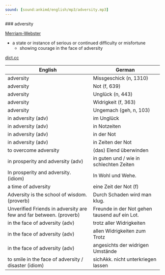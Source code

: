 ```yaml
---
sound: [sound:ankimd/english/mp3/adversity.mp3]
---
```


\### adversity

[Merriam-Webster](https://www.merriam-webster.com/dictionary/adversity)

- a state or instance of serious or continued difficulty or misfortune
    - showing courage in the face of adversity

[dict.cc](https://www.dict.cc/adversity)

| English        | German       |
| -------------- | ------------ |
| adversity | Missgeschick (n, 1310) |
| adversity | Not (f, 639) |
| adversity | Unglück (n, 443) |
| adversity | Widrigkeit (f, 363) |
| adversity | Ungemach (geh, n, 103) |
| in adversity (adv) | im Unglück |
| in adversity (adv) | in Notzeiten |
| in adversity (adv) | in der Not |
| in adversity (adv) | in Zeiten der Not |
| to overcome adversity | (das) Elend überwinden |
| in prosperity and adversity (adv) | in guten und / wie in schlechten Zeiten |
| In prosperity and adversity. (idiom) | In Wohl und Wehe. |
| a time of adversity | eine Zeit der Not (f) |
| Adversity is the school of wisdom. (proverb) | Durch Schaden wird man klug. |
| Unverified Friends in adversity are few and far between. (proverb) | Freunde in der Not gehen tausend auf ein Lot. |
| in the face of adversity (adv) | trotz aller Widrigkeiten |
| in the face of adversity (adv) | allen Widrigkeiten zum Trotz |
| in the face of adversity (adv) | angesichts der widrigen Umstände |
| to smile in the face of adversity / disaster (idiom) | sichAkk. nicht unterkriegen lassen |
